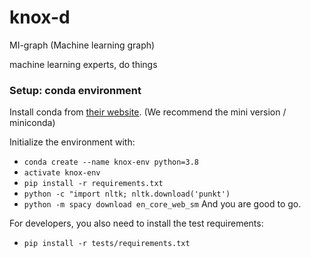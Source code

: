 # knox-d
MI-graph (Machine learning graph)

machine learning experts, do things

### Setup: conda environment
Install conda from [their website](https://docs.anaconda.com/anaconda/install/). (We recommend the mini version / miniconda)

Initialize the environment with:
- `conda create --name knox-env python=3.8`
- `activate knox-env`
- `pip install -r requirements.txt`
- `python -c "import nltk; nltk.download('punkt')`
- `python -m spacy download en_core_web_sm`
And you are good to go.

For developers, you also need to install the test requirements:
- `pip install -r tests/requirements.txt`
